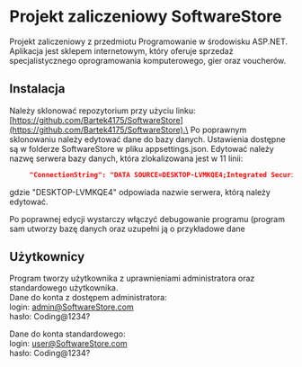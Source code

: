# Projekt zaliczeniowy SoftwareStore

Projekt zaliczeniowy z przedmiotu Programowanie w środowisku ASP.NET. Aplikacja jest sklepem internetowym, który oferuje sprzedaż specjalistycznego oprogramowania komputerowego, gier oraz voucherów. 

## Instalacja

Należy sklonować repozytorium przy użyciu linku: [https://github.com/Bartek4175/SoftwareStore](https://github.com/Bartek4175/SoftwareStore).\
Po poprawnym sklonowaniu należy edytować dane do bazy danych. Ustawienia dostępne są w folderze SoftwareStore w pliku appsettings.json. Edytować należy nazwę serwera bazy danych, która zlokalizowana jest w 11 linii:
 ```json
      "ConnectionString": "DATA SOURCE=DESKTOP-LVMKQE4;Integrated Security=true;DATABASE=SoftwareStore;TrustServerCertificate=True;"
```
gdzie "DESKTOP-LVMKQE4" odpowiada nazwie serwera, którą należy edytować.

Po poprawnej edycji wystarczy włączyć debugowanie programu (program sam utworzy bazę danych oraz uzupełni ją o przykładowe dane

## Użytkownicy
Program tworzy użytkownika z uprawnieniami administratora oraz standardowego użytkownika.\
Dane do konta z dostępem administratora:\
login: admin@SoftwareStore.com\
hasło: Coding@1234?

Dane do konta standardowego:\
login: user@SoftwareStore.com\
hasło: Coding@1234?
